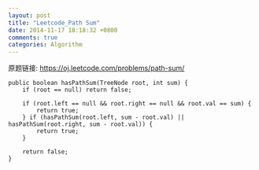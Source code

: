 ```yaml
---
layout: post
title: "Leetcode_Path Sum"
date: 2014-11-17 18:18:32 +0800
comments: true
categories: Algorithm
---
```


原题链接: https://oj.leetcode.com/problems/path-sum/

<!-- more -->

    public boolean hasPathSum(TreeNode root, int sum) {
		if (root == null) return false;

		if (root.left == null && root.right == null && root.val == sum) {
			return true;
		} if (hasPathSum(root.left, sum - root.val) || hasPathSum(root.right, sum - root.val)) {
			return true;
		}
		
		return false;
    }
